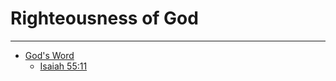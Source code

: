 # Righteousness of God
---

  - [God's Word](/Bible/Topics/Gods-Word/)
    - [Isaiah 55:11](/Bible/Topics/Gods-Word/Isaiah.55.11)
